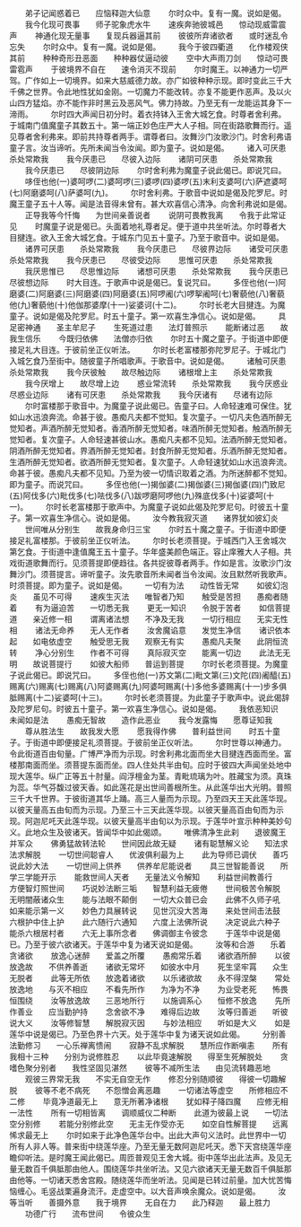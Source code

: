 <!-- { "loadSidebar": true } -->
　　弟子记闻惑着已　　应恼释迦大仙意
　　尔时众中。复有一魔。说如是偈。
　　我今化现可畏事　　师子驼象虎水牛
　　速疾奔驰彼城邑　　惊动现威雷震声
　　神通化现无量事　　复现兵器逼其前
　　彼彼所弃诸欲者　　或时迷乱令忘失
　　尔时众中。复有一魔。说如是偈。
　　我今于彼四衢道　　化作楼观侠其前
　　种种奇形丑恶面　　种种器仗逼动彼
　　空中大声雨刀剑　　惊动可畏雷雹声
　　于彼境界不自在　　速令消灭不现前
　　尔时魔王。以神通力一切严驾。广作如上一切境界。如来大慈威德力故。亦广如彼种种示现。即时变此三千大千佛之世界。令此地性犹如金刚。一切魔力不能改转。亦复不能更作恶声。及以火山四方猛焰。亦不能作非时黑云及恶风气。佛力持故。乃至无有一龙能运其身下一渧雨。
　　尔时四大声闻日初分时。着衣持钵入王舍大城乞食。时尊者舍利弗。于城南门值魔童子其数五十。第一端正妙色庄严大人子相。同在街路歌舞而行。遥见尊者舍利弗来。即前共持尊者两手。谓尊者曰。汝舞沙门汝歌沙门。时舍利弗语童子言。汝当谛听。先所未闻当令汝闻。即为童子。说如是偈。
　　诸入可厌患　　杀处常欺我
　　我今厌患已　　尽彼入边际
　　诸阴可厌患　　杀处常欺我
　　我今厌患已　　尽彼阴边际
　　尔时舍利弗为魔童子说此偈已。即说咒曰。
　　哆侄也他(一)婆呵啰(二)婆呵啰(三)婆啰(四)婆啰(五)末利支婆呵(六)萨遮婆呵(七)阿磨婆呵(八)萨婆呵(九)。
　　尔时舍利弗。于歌音中说如是偈及陀罗尼。时魔王童子五十人等。闻是法音得未曾有。甚大欢喜信心清净。向舍利弗说如是偈。
　　正导我等今忏悔　　为世间亲善说者
　　说阴可畏教我离　　令我于此常证见
　　时魔童子说是偈已。头面着地礼尊者足。便于道中共坐听法。尔时尊者大目揵连。欲入王舍大城乞食。于城东门见五十童子。乃至于歌音中。说如是偈。
　　诸界可厌患　　杀处常欺我
　　我今厌患已　　尽彼界边际
　　诸受可厌患　　杀处常欺我
　　我今厌患已　　尽彼受边际
　　思惟可厌患　　杀处常欺我
　　我厌思惟已　　尽思惟边际
　　诸想可厌患　　杀处常欺我
　　我今厌患已　　尽彼想边际
　　时大目连。于歌声中说是偈已。复说咒曰。
　　多侄也他(一)阿磨婆(二)阿磨婆(三)阿磨婆(四)阿磨婆(五)阿啰阇(六)啰挐阇呵(七)奢藐他(八)奢藐他(九)奢藐他(十)他伽那婆摩(十一)娑婆诃(十二)。
　　尔时长老大目揵连。为魔童子。说如是偈及陀罗尼。时五十童子。第一欢喜生净信心。说如是偈。
　　具足密神通　　圣主牟尼子
　　生死道过患　　法灯普照示
　　能断诸过恶　　故我生信乐
　　今既归依佛　　法僧亦归依
　　尔时五十魔之童子。于街道中即便接足礼大目连。于彼前坐正仪听法。
　　尔时长老富楼那弥陀罗尼子。于城北门入城乞食乃至街中。随彼童子所唱歌声。于歌音中。说如是偈。
　　诸触可厌患　　杀处常欺我
　　我今厌彼触　　故尽触边际
　　诸根增上主　　杀处常欺我
　　我今厌增上　　故尽增上边
　　惑业常流转　　杀处常欺我
　　我今厌惑业　　尽惑业边际
　　诸有可厌患　　杀处常欺我
　　我今厌诸有　　尽诸有边际
　　尔时富楼那于歌音中。为魔童子说此偈已。告童子曰。人命轻速难可保住。犹如山水迅浪奔流。命甚于彼。愚痴凡夫都不觉知。复次童子。一切凡夫色酒所醉无觉知者。声酒所醉无觉知者。香酒所醉无觉知者。味酒所醉无觉知者。触酒所醉无觉知者。复次童子。人命轻速甚彼山水。愚痴凡夫都不见知。法酒所醉无觉知者。阴酒所醉无觉知者。界酒所醉无觉知者。封食所醉无觉知者。乐酒所醉无觉知者。生酒所醉无觉知者。欲酒所醉无觉知者。复次童子。人命轻速犹如山水迅浪奔流。命甚于彼。愚痴凡夫都不见知。乃至为彼一切情识取着之酒。为所迷醉都不觉知。即为童子。而说咒曰。
　　多侄也他(一)揭伽婆(二)揭伽婆(三)揭伽婆(四)门致尼(五)阿伐多(六)毗伐多(七)呿伐多(八)跋啰磨阿啰他(九)殊底伐多(十)娑婆呵(十一)。
　　尔时长老富楼那于歌声中。为魔童子说如此偈及陀罗尼句。时彼五十童子。第一欢喜生净信心。说如是偈。
　　汝今教我寂灭道　　诸界犹如彼幻炎
　　世间唯从分别生　　故我身命归三宝
　　尔时五十魔之童子。于街道中即便接足礼富楼那。于彼前坐正仪听法。
　　尔时长老须菩提。于城西门入王舍城次第乞食。于街道中逢值魔王五十童子。华年盛美颜色端正。容止庠雅大人子相。共戏街道歌舞而行。见须菩提即便趋往。各共捉彼尊者两手。作如是言。汝歌沙门汝舞沙门。须菩提言。谛听童子。汝先歌音所未闻者当令汝闻。汝且默然听我歌声。时须菩提。即为童子。说如是偈。
　　一切有为法　　动性皆无常
　　如彼幻泡炎　　虽见不可得
　　速疾生灭法　　唯智者乃知
　　触受是苦担　　愚痴者随着
　　有为逼迫苦　　一切悉无我
　　更无一知识　　令脱于苦者
　　如信菩提道　　亲近修一相
　　谓离诸法想　　不净及无我
　　一切行相应　　无实无性相
　　诸法无命养　　无人无作者
　　汝舍魔谄意　　发觉生净信
　　诸识依本起　　如电依虚空
　　触受思无我　　观察无有实
　　愚痴凡夫聚　　此阴恒流转
　　净心分别生　　作者不可得
　　真际寂灭空　　能离一切边
　　此法无无明　　故说菩提行
　　如彼大船师　　普运到菩提
　　尔时长老须菩提。为魔童子说此偈已。即说咒曰。
　　多侄也他(一)苏文第(二)毗文第(三)文陀(四)阇醯(五)赐离(六)赐离(七)赐离(八)阿婆赐离(九)阿婆呵赐离(十)多他多婆赐离(十一)步多俱胝赐离(十二)娑婆呵(十三)。
　　尔时长老须菩提。为此童子于歌声中。说此偈辞及陀罗尼句。时彼五十童子。第一欢喜生净信心。说如是偈。
　　我依恶知识　　未闻如是法
　　愚痴无智故　　造作此恶业
　　我今发露悔　　愿尊证知我
　　尊从胜法生　　故我发大愿
　　愿我得作佛　　普利益世间
　　时五十童子。于街道中即便接足礼须菩提。于彼前坐正仪听法。
　　尔时世尊以神通力。令此街道百由旬量。广博严净而为示现。时舍利弗北面而坐大目揵连西面而坐。富楼那南面而坐。须菩提东面而坐。四人住处共半由旬。应时于彼四大声闻坐处地中现大莲华。纵广正等五十肘量。阎浮檀金为茎。青毗琉璃为叶。胜藏宝为须。真珠为蕊。华气芬馥过彼天香。如此莲花是出世间善根所生。从此莲华出大光明。普照三千大千世界。于彼街道其华上踊。高三人量而为示现。乃至四天王天此莲华现。以彼天量高五由旬而为示现。乃至三十三天此莲华现。以彼天量高百由旬而为示现。阿迦尼吒天此莲华现。以彼天量高半由旬以为示现。于莲华叶宣示种种美妙句义。此地众生及彼诸天。皆闻华中如此偈颂。
　　唯佛清净生此刹　　退彼魔王并军众
　　佛勇猛故转法轮　　世间因此故无疑
　　诸有聪慧解义论　　知法求法求解脱
　　一切世间聪睿人　　优波俱利最为上
　　此为导师已调伏　　善巧说此妙大法
　　一切世间上供养　　供养牟尼能说者
　　具三世智能善说　　所学三学能开示
　　能救世间人天者　　无量法义令解知
　　利益世间教善行　　方便智灯照世间
　　巧说妙法断三垢　　智慧利益无疲倦
　　世间极苦令解脱　　无明闇蔽诸众生
　　能与法眼不颠倒　　一切大众普已会
　　此佛不久师子吼　　如来能示第一义
　　妙色力具展转说　　见世沉没大苦海
　　来处世间击法鼓　　六根护中住上护
　　此六随行六通知　　六度上法佛所说
　　决定说此六种子　　能杀六根居村者
　　六无上事所念者　　佛调御主令彼念
　　于莲华中说是偈已。乃至于彼六欲诸天。于莲华中复为诸天说如是偈。
　　汝等和合游　　乐着贪诸欲
　　放逸心迷醉　　爱盖之所覆
　　愚痴常乐着　　诸欲酒所醉
　　以彼放逸故　　不供养善逝
　　诸欲无常坏　　如彼水中月
　　死生坚牢罥　　众生无脱者
　　此等无所依　　放逸着诸欲
　　以乐诸欲故　　永不得涅槃
　　常处放逸地　　与灭不相应
　　不看先所作　　为净为不净
　　为业受老死　　怖畏恒围绕
　　汝等放逸故　　三恶地所行
　　以施调系心　　恒修不放逸
　　先所作善业　　应当勤护持
　　念舍欲不净　　难得后边故
　　汝等归善逝　　听彼说大义
　　汝等修智慧　　解脱寂灭因
　　与妙法相应　　听如是大义
　　如是莲华中说是偈已。乃至色界十六天。处于莲华中复为诸天说如此偈。
　　分别善法勤修习　　一心乐禅离愦闹
　　寂静不乱求解脱　　慧所应作断嗔恚
　　所有我相十三种　　分别为说修胜忍
　　以此毕竟速解脱　　得至生死解脱处
　　贪嗜色聚分别者　　我性坚固见湛然
　　彼等不减所生法　　由见流转趣恶地
　　观彼三界常无我　　不实无自空无作
　　修忍分别随顺彼　　得彼一切趣解脱
　　彼等不老不病死　　不怨憎会离恶趣
　　一切诸法等虚空　　所修相应不二修
　　毕竟净道最无上　　意无所著净诸根
　　犹如释子降四魔　　应修无相一法性
　　所有一切相皆离　　调顺威仪二种断
　　此道为彼最上说　　一切法空分别修
　　若能分别修此空　　无主无作受亦无
　　如空自性解菩提　　远离悕求最无上
　　尔时如来于此净色莲华台中。出此大声句义法时。此世界中一切所有人非人等。普来街中绕莲华座。乃至无量无数阿迦尼吒天。悉下天宫绕莲华座瞻仰听法。是时魔王闻此偈已。周匝普观见王舍大城。街中莲华出此法声。及见无量无数百千俱胝那由他人。围绕莲华共坐听法。又见六欲诸天无量无数百千俱胝那由他等。一切诸天悉舍宫殿。随绕莲华而坐听法。见闻是已转过前量。加大忧苦悔恼缠心。毛竖战栗遍身流汗。走虚空中。以大音声唤余魔众。说如是偈。
　　汝等当听　　善摄外意　　我于境界
　　无自在力　　此乃释迦　　最上胜力
　　功德广行　　流布世间　　令彼众生
